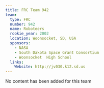 ```yaml
---
title: FRC Team 942
team:
  type: FRC
  number: 942
  name: Roboteers
  rookie_year: 2002
  location: Woonsocket, SD, USA
  sponsors:
    - NASA
    - South Dakota Space Grant Consortium
    - Woonsocket  High School
  links:
    Website: http://jv030.k12.sd.us
---
```

No content has been added for this team